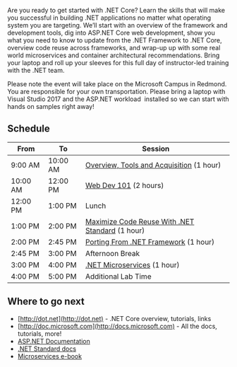 Are you ready to get started with .NET Core? Learn the skills that will make you successful in building .NET applications no matter what operating system you are targeting. We’ll start with an overview of the framework and development tools, dig into ASP.NET Core web development, show you what you need to know to update from the .NET Framework to .NET Core, overview code reuse across frameworks, and wrap-up up with some real world microservices and container architectural recommendations. Bring your laptop and roll up your sleeves for this full day of instructor-led training with the .NET team.

Please note the event will take place on the Microsoft Campus in Redmond. You are responsible for your own transportation. Please bring a laptop with Visual Studio 2017 and the ASP.NET workload  installed so we can start with hands on samples right away! 

## Schedule

From     | To       | Session
---------|----------|-------------------------------------------------
9:00 AM  | 10:00 AM | [Overview, Tools and Acquisition](1-Overview-Tools-Acquisition) (1 hour)
10:00 AM | 12:00 PM | [Web Dev 101](2-Web-Dev) (2 hours)
12:00 PM | 1:00 PM  | Lunch
1:00 PM  | 2:00 PM  | [Maximize Code Reuse With .NET Standard](3-NET-Standard) (1 hour)
2:00 PM  | 2:45 PM  | [Porting From .NET Framework](4-Porting-From-NET-Framework) (1 hour)
2:45 PM  | 3:00 PM  | Afternoon Break
3:00 PM  | 4:00 PM  | [.NET Microservices](5-NET-Core-Microservices) (1 hour)
4:00 PM  | 5:00 PM  | Additional Lab Time

## Where to go next
 * [http://dot.net](http://dot.net) - .NET Core overview, tutorials, links
 * [http://doc.microsoft.com](http://docs.microsoft.com) - All the docs, tutorials, more!
 * [ASP.NET Documentation](https://docs.microsoft.com/en-us/aspnet/)
 * [.NET Standard docs](https://docs.microsoft.com/en-us/dotnet/articles/standard/library)
 * [Microservices e-book](http://aka.ms/MicroservicesEbook)